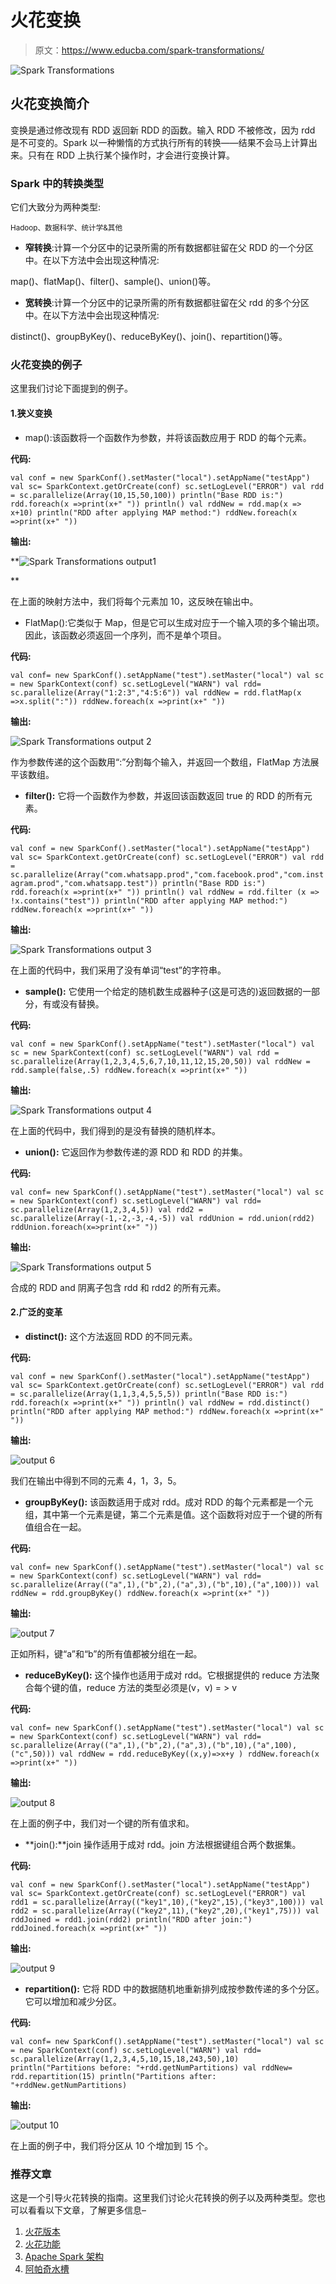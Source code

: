 # 火花变换

> 原文：<https://www.educba.com/spark-transformations/>

![Spark Transformations](img/fe6af40f1dd084c5a7ab4396bad56c29.png)



## 火花变换简介

变换是通过修改现有 RDD 返回新 RDD 的函数。输入 RDD 不被修改，因为 rdd 是不可变的。Spark 以一种懒惰的方式执行所有的转换——结果不会马上计算出来。只有在 RDD 上执行某个操作时，才会进行变换计算。

### Spark 中的转换类型

它们大致分为两种类型:

<small>Hadoop、数据科学、统计学&其他</small>

*   **窄转换**:计算一个分区中的记录所需的所有数据都驻留在父 RDD 的一个分区中。在以下方法中会出现这种情况:

map()、flatMap()、filter()、sample()、union()等。

*   **宽转换**:计算一个分区中的记录所需的所有数据都驻留在父 rdd 的多个分区中。在以下方法中会出现这种情况:

distinct()、groupByKey()、reduceByKey()、join()、repartition()等。

### 火花变换的例子

这里我们讨论下面提到的例子。

#### 1.狭义变换

*   map():该函数将一个函数作为参数，并将该函数应用于 RDD 的每个元素。

**代码:**

`val conf = new SparkConf().setMaster("local").setAppName("testApp")
val sc= SparkContext.getOrCreate(conf)
sc.setLogLevel("ERROR")
val rdd = sc.parallelize(Array(10,15,50,100))
println("Base RDD is:")
rdd.foreach(x =>print(x+" "))
println()
val rddNew = rdd.map(x => x+10)
println("RDD after applying MAP method:")
rddNew.foreach(x =>print(x+" "))`

**输出:**

**![Spark Transformations output1](img/0d6c0d7cea18a58821083a7d9d235d69.png)

** 

在上面的映射方法中，我们将每个元素加 10，这反映在输出中。

*   FlatMap():它类似于 Map，但是它可以生成对应于一个输入项的多个输出项。因此，该函数必须返回一个序列，而不是单个项目。

**代码:**

`val conf= new SparkConf().setAppName("test").setMaster("local")
val sc = new SparkContext(conf)
sc.setLogLevel("WARN")
val rdd= sc.parallelize(Array("1:2:3","4:5:6"))
val rddNew = rdd.flatMap(x =>x.split(":"))
rddNew.foreach(x =>print(x+" "))`

**输出:**

![Spark Transformations output 2](img/c99b56f5fe4f0cd601744696cc13c9b0.png)



作为参数传递的这个函数用“:”分割每个输入，并返回一个数组，FlatMap 方法展平该数组。

*   **filter():** 它将一个函数作为参数，并返回该函数返回 true 的 RDD 的所有元素。

**代码:**

`val conf = new SparkConf().setMaster("local").setAppName("testApp")
val sc= SparkContext.getOrCreate(conf)
sc.setLogLevel("ERROR")
val rdd = sc.parallelize(Array("com.whatsapp.prod","com.facebook.prod","com.instagram.prod","com.whatsapp.test"))
println("Base RDD is:")
rdd.foreach(x =>print(x+" "))
println()
val rddNew = rdd.filter (x => !x.contains("test"))
println("RDD after applying MAP method:")
rddNew.foreach(x =>print(x+" "))`

**输出:**

![Spark Transformations output 3](img/833b57d522119cb0acdd0cb912ea859f.png)



在上面的代码中，我们采用了没有单词“test”的字符串。

*   **sample():** 它使用一个给定的随机数生成器种子(这是可选的)返回数据的一部分，有或没有替换。

**代码:**

`val conf = new SparkConf().setAppName("test").setMaster("local")
val sc = new SparkContext(conf)
sc.setLogLevel("WARN")
val rdd = sc.parallelize(Array(1,2,3,4,5,6,7,10,11,12,15,20,50))
val rddNew = rdd.sample(false,.5)
rddNew.foreach(x =>print(x+" "))`

**输出:**

![Spark Transformations output 4](img/a074c4f63418750b29dc1a3d503e6470.png)



在上面的代码中，我们得到的是没有替换的随机样本。

*   **union():** 它返回作为参数传递的源 RDD 和 RDD 的并集。

**代码:**

`val conf= new SparkConf().setAppName("test").setMaster("local")
val sc = new SparkContext(conf)
sc.setLogLevel("WARN")
val rdd= sc.parallelize(Array(1,2,3,4,5))
val rdd2 = sc.parallelize(Array(-1,-2,-3,-4,-5))
val rddUnion = rdd.union(rdd2)
rddUnion.foreach(x=>print(x+" "))`

**输出:**

![Spark Transformations output 5](img/703677ed3066e3a70be1d0f67614ef17.png)



合成的 RDD and 阴离子包含 rdd 和 rdd2 的所有元素。

#### 2.广泛的变革

*   **distinct():** 这个方法返回 RDD 的不同元素。

**代码:**

`val conf = new SparkConf().setMaster("local").setAppName("testApp")
val sc= SparkContext.getOrCreate(conf)
sc.setLogLevel("ERROR")
val rdd = sc.parallelize(Array(1,1,3,4,5,5,5))
println("Base RDD is:")
rdd.foreach(x =>print(x+" "))
println()
val rddNew = rdd.distinct()
println("RDD after applying MAP method:")
rddNew.foreach(x =>print(x+" "))`

**输出:**

![output 6](img/9c2465fd9ab55b1aaed87d6c8b87e30c.png)



我们在输出中得到不同的元素 4，1，3，5。

*   **groupByKey():** 该函数适用于成对 rdd。成对 RDD 的每个元素都是一个元组，其中第一个元素是键，第二个元素是值。这个函数将对应于一个键的所有值组合在一起。

**代码:**

`val conf= new SparkConf().setAppName("test").setMaster("local")
val sc = new SparkContext(conf)
sc.setLogLevel("WARN")
val rdd= sc.parallelize(Array(("a",1),("b",2),("a",3),("b",10),("a",100)))
val rddNew = rdd.groupByKey()
rddNew.foreach(x =>print(x+" "))`

**输出:**

![output 7](img/e4d2a6cf40a404b2a7ac4e2bd392cfc5.png)



正如所料，键“a”和“b”的所有值都被分组在一起。

*   **reduceByKey():** 这个操作也适用于成对 rdd。它根据提供的 reduce 方法聚合每个键的值，reduce 方法的类型必须是(v，v) = > v

**代码:**

`val conf= new SparkConf().setAppName("test").setMaster("local")
val sc = new SparkContext(conf)
sc.setLogLevel("WARN")
val rdd= sc.parallelize(Array(("a",1),("b",2),("a",3),("b",10),("a",100),("c",50)))
val rddNew = rdd.reduceByKey((x,y)=>x+y )
rddNew.foreach(x =>print(x+" "))`

**输出:**

![output 8](img/7a67d9f06facb8775165188df931a81f.png)



在上面的例子中，我们对一个键的所有值求和。

*   **join():**join 操作适用于成对 rdd。join 方法根据键组合两个数据集。

**代码:**

`val conf = new SparkConf().setMaster("local").setAppName("testApp")
val sc= SparkContext.getOrCreate(conf)
sc.setLogLevel("ERROR")
val rdd1 = sc.parallelize(Array(("key1",10),("key2",15),("key3",100)))
val rdd2 = sc.parallelize(Array(("key2",11),("key2",20),("key1",75)))
val rddJoined = rdd1.join(rdd2)
println("RDD after join:")
rddJoined.foreach(x =>print(x+" "))`

**输出:**

![output 9](img/d0fcc46043b1b437a789868d901b6083.png)



*   **repartition():** 它将 RDD 中的数据随机地重新排列成按参数传递的多个分区。它可以增加和减少分区。

**代码:**

`val conf= new SparkConf().setAppName("test").setMaster("local")
val sc = new SparkContext(conf)
sc.setLogLevel("WARN")
val rdd= sc.parallelize(Array(1,2,3,4,5,10,15,18,243,50),10)
println("Partitions before: "+rdd.getNumPartitions)
val rddNew= rdd.repartition(15)
println("Partitions after: "+rddNew.getNumPartitions)`

**输出:**

![output 10](img/40727ae1a9759128596b3af04c56a004.png)



在上面的例子中，我们将分区从 10 个增加到 15 个。

### 推荐文章

这是一个引导火花转换的指南。这里我们讨论火花转换的例子以及两种类型。您也可以看看以下文章，了解更多信息–

1.  [火花版本](https://www.educba.com/spark-versions/)
2.  [火花功能](https://www.educba.com/spark-functions/)
3.  [Apache Spark 架构](https://www.educba.com/apache-spark-architecture/)
4.  [阿帕奇水槽](https://www.educba.com/apache-flume/)





